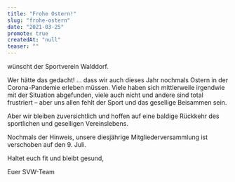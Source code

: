 ```yaml
---
title: "Frohe Ostern!"
slug: "frohe-ostern"
date: "2021-03-25"
promote: true
createdAt: "null"
teaser: ""
---
```

wünscht der Sportverein Walddorf.


Wer hätte das gedacht! … dass wir auch dieses Jahr nochmals Ostern in der Corona-Pandemie erleben müssen. Viele haben sich mittlerweile irgendwie mit der Situation abgefunden, viele auch nicht und andere sind total frustriert – aber uns allen fehlt der Sport und das gesellige Beisammen sein.



Aber wir bleiben zuversichtlich und hoffen auf eine baldige Rückkehr des sportlichen und geselligen Vereinslebens.


Nochmals der Hinweis, unsere diesjährige Mitgliederversammlung ist verschoben auf den 9. Juli.


Haltet euch fit und bleibt gesund,


Euer SVW-Team
